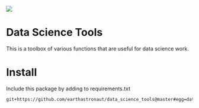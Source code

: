 ![](https://github.com/earthastronaut/data_science_tools/workflows/Project%20Tests/badge.svg)

# Data Science Tools

This is a toolbox of various functions that are useful for data science work. 

# Install

Include this package by adding to requirements.txt

```
git+https://github.com/earthastronaut/data_science_tools@master#egg=data_science_tools
```

